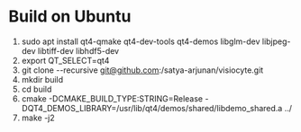 
Build on Ubuntu
===============
1. sudo apt install qt4-qmake qt4-dev-tools qt4-demos libglm-dev libjpeg-dev libtiff-dev libhdf5-dev
2. export QT_SELECT=qt4
3. git clone --recursive git@github.com:/satya-arjunan/visiocyte.git
4. mkdir build
5. cd build
6. cmake -DCMAKE_BUILD_TYPE:STRING=Release -DQT4_DEMOS_LIBRARY=/usr/lib/qt4/demos/shared/libdemo_shared.a ../
7. make -j2
